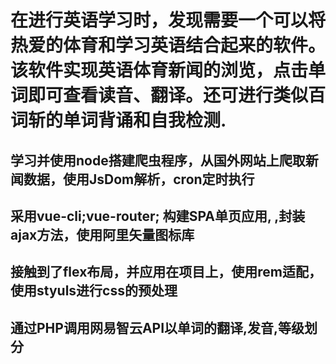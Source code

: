 # 在进行英语学习时，发现需要一个可以将热爱的体育和学习英语结合起来的软件。该软件实现英语体育新闻的浏览，点击单词即可查看读音、翻译。还可进行类似百词斩的单词背诵和自我检测.
## 学习并使用node搭建爬虫程序，从国外网站上爬取新闻数据，使用JsDom解析，cron定时执行
## 采用vue-cli;vue-router; 构建SPA单页应用, ,封装ajax方法，使用阿里矢量图标库
## 接触到了flex布局，并应用在项目上，使用rem适配，使用styuls进行css的预处理
## 通过PHP调用网易智云API以单词的翻译,发音,等级划分
